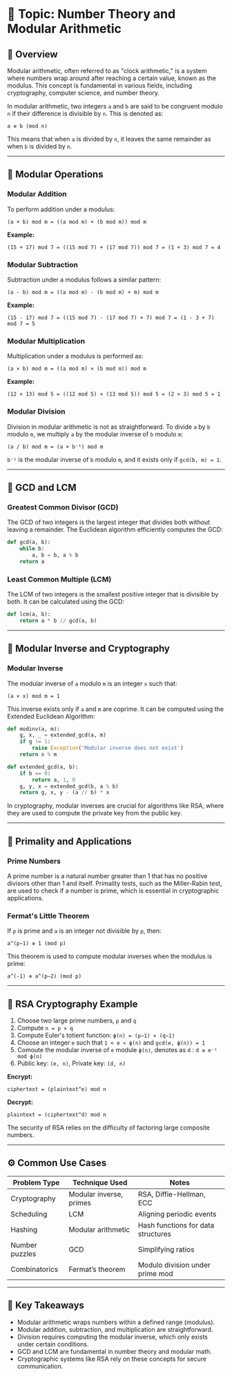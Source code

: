 
# 📘 Topic: Number Theory and Modular Arithmetic

## 🧠 Overview

Modular arithmetic, often referred to as "clock arithmetic," is a system where numbers wrap around after reaching a certain value, known as the modulus. This concept is fundamental in various fields, including cryptography, computer science, and number theory.

In modular arithmetic, two integers `a` and `b` are said to be congruent modulo `n` if their difference is divisible by `n`. This is denoted as:

```
a ≡ b (mod n)
```

This means that when `a` is divided by `n`, it leaves the same remainder as when `b` is divided by `n`.

---

## 🔢 Modular Operations

### Modular Addition

To perform addition under a modulus:

```
(a + b) mod m = ((a mod m) + (b mod m)) mod m
```

**Example:**
```
(15 + 17) mod 7 = ((15 mod 7) + (17 mod 7)) mod 7 = (1 + 3) mod 7 = 4
```

### Modular Subtraction

Subtraction under a modulus follows a similar pattern:

```
(a - b) mod m = ((a mod m) - (b mod m) + m) mod m
```

**Example:**
```
(15 - 17) mod 7 = ((15 mod 7) - (17 mod 7) + 7) mod 7 = (1 - 3 + 7) mod 7 = 5
```

### Modular Multiplication

Multiplication under a modulus is performed as:

```
(a × b) mod m = ((a mod m) × (b mod m)) mod m
```

**Example:**
```
(12 × 13) mod 5 = ((12 mod 5) × (13 mod 5)) mod 5 = (2 × 3) mod 5 = 1
```

### Modular Division

Division in modular arithmetic is not as straightforward. To divide `a` by `b` modulo `m`, we multiply `a` by the modular inverse of `b` modulo `m`:

```
(a / b) mod m = (a × b⁻¹) mod m
```

`b⁻¹` is the modular inverse of `b` modulo `m`, and it exists only if `gcd(b, m) = 1`.

---

## 📐 GCD and LCM

### Greatest Common Divisor (GCD)

The GCD of two integers is the largest integer that divides both without leaving a remainder. The Euclidean algorithm efficiently computes the GCD:

```python
def gcd(a, b):
    while b:
        a, b = b, a % b
    return a
```

### Least Common Multiple (LCM)

The LCM of two integers is the smallest positive integer that is divisible by both. It can be calculated using the GCD:

```python
def lcm(a, b):
    return a * b // gcd(a, b)
```

---

## 🔐 Modular Inverse and Cryptography

### Modular Inverse

The modular inverse of `a` modulo `m` is an integer `x` such that:

```
(a × x) mod m = 1
```

This inverse exists only if `a` and `m` are coprime. It can be computed using the Extended Euclidean Algorithm:

```python
def modinv(a, m):
    g, x, _ = extended_gcd(a, m)
    if g != 1:
        raise Exception('Modular inverse does not exist')
    return x % m

def extended_gcd(a, b):
    if b == 0:
        return a, 1, 0
    g, y, x = extended_gcd(b, a % b)
    return g, x, y - (a // b) * x
```

In cryptography, modular inverses are crucial for algorithms like RSA, where they are used to compute the private key from the public key.

---

## 🧮 Primality and Applications

### Prime Numbers

A prime number is a natural number greater than 1 that has no positive divisors other than 1 and itself. Primality tests, such as the Miller-Rabin test, are used to check if a number is prime, which is essential in cryptographic applications.

### Fermat's Little Theorem

If `p` is prime and `a` is an integer not divisible by `p`, then:

```
a^(p−1) ≡ 1 (mod p)
```

This theorem is used to compute modular inverses when the modulus is prime:

```
a^(-1) ≡ a^(p−2) (mod p)
```

---

## 🔐 RSA Cryptography Example

1. Choose two large prime numbers, `p` and `q`
2. Compute `n = p × q`
3. Compute Euler's totient function: `ϕ(n) = (p−1) × (q−1)`
4. Choose an integer `e` such that `1 < e < ϕ(n)` and `gcd(e, ϕ(n)) = 1`
5. Comoute the modular inverse of `e` module `ϕ(n)`, denotes as `d` : `d ≡ e⁻¹ mod ϕ(n)`
6. Public key: `(e, n)`, Private key: `(d, n)`

**Encrypt:**

```
ciphertext = (plaintext^e) mod n
```

**Decrypt:**

```
plaintext = (ciphertext^d) mod n
```

The security of RSA relies on the difficulty of factoring large composite numbers.

---

## ⚙️ Common Use Cases

| Problem Type         | Technique Used          | Notes                              |
|----------------------|-------------------------|------------------------------------|
| Cryptography         | Modular inverse, primes | RSA, Diffie-Hellman, ECC           |
| Scheduling           | LCM                     | Aligning periodic events           |
| Hashing              | Modular arithmetic      | Hash functions for data structures |
| Number puzzles       | GCD                     | Simplifying ratios                 |
| Combinatorics        | Fermat’s theorem        | Modulo division under prime mod    |

---

## 🧩 Key Takeaways

- Modular arithmetic wraps numbers within a defined range (modulus).
- Modular addition, subtraction, and multiplication are straightforward.
- Division requires computing the modular inverse, which only exists under certain conditions.
- GCD and LCM are fundamental in number theory and modular math.
- Cryptographic systems like RSA rely on these concepts for secure communication.
